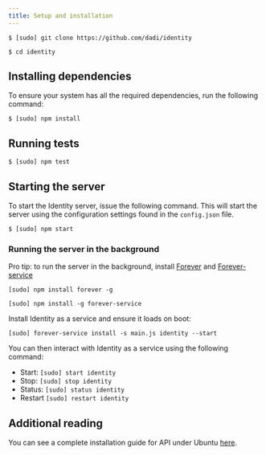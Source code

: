 ```yaml
---
title: Setup and installation
---
```


`$ [sudo] git clone https://github.com/dadi/identity`

`$ cd identity`

## Installing dependencies

To ensure your system has all the required dependencies, run the following command:

`$ [sudo] npm install`

## Running tests

```
$ [sudo] npm test
```

## Starting the server

To start the Identity server, issue the following command. This will start the server using the configuration settings found in the `config.json` file.

`$ [sudo] npm start`

### Running the server in the background

Pro tip: to run the server in the background, install [Forever](https://github.com/nodejitsu/forever) and [Forever-service](https://github.com/zapty/forever-service)

`[sudo] npm install forever -g`

`[sudo] npm install -g forever-service`

Install Identity as a service and ensure it loads on boot:

`[sudo] forever-service install -s main.js identity --start`

You can then interact with Identity as a service using the following command:

- Start: `[sudo] start identity`
- Stop: `[sudo] stop identity`
- Status: `[sudo] status identity`
- Restart `[sudo] restart identity`

## Additional reading

You can see a complete installation guide for API under Ubuntu [here](https://github.com/dadi/identity/blob/master/docs/install.ubuntu.md).
